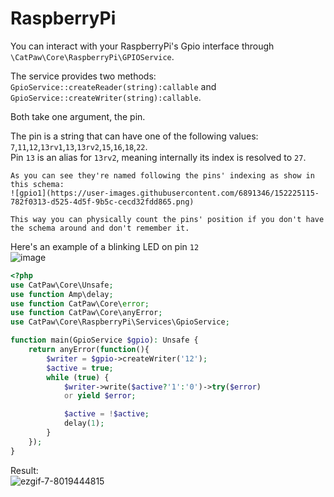 # RaspberryPi

You can interact with your RaspberryPi's Gpio interface through `\CatPaw\Core\RaspberryPi\GPIOService`.<br/>

The service provides two methods: `GpioService::createReader(string):callable`
and `GpioService::createWriter(string):callable`.

Both take one argument, the pin.

The pin is a string that can have one of the following
values: `7`,`11`,`12`,`13rv1`,`13`,`13rv2`,`15`,`16`,`18`,`22`.<br/>
Pin `13` is an alias for `13rv2`, meaning internally its index is resolved to `27`.

    As you can see they're named following the pins' indexing as show in this schema:
    ![gpio1](https://user-images.githubusercontent.com/6891346/152225115-782f0313-d525-4d5f-9b5c-cecd32fdd865.png)

    This way you can physically count the pins' position if you don't have the schema around and don't remember it.

Here's an example of a blinking LED on pin `12`<br/>
![image](https://user-images.githubusercontent.com/6891346/152228030-7d1f5cba-6308-42be-bc14-c62df1a81554.png)

```php
<?php
use CatPaw\Core\Unsafe;
use function Amp\delay;
use function CatPaw\Core\error;
use function CatPaw\Core\anyError;
use CatPaw\Core\RaspberryPi\Services\GpioService;

function main(GpioService $gpio): Unsafe {
    return anyError(function(){
        $writer = $gpio->createWriter('12');
        $active = true;
        while (true) {
            $writer->write($active?'1':'0')->try($error)
            or yield $error;

            $active = !$active;
            delay(1);
        }
    });
}
```

Result:<br/>
![ezgif-7-8019444815](https://user-images.githubusercontent.com/6891346/152222230-e504eaa4-e014-4c91-ae56-3d4376b1d3d2.gif)
